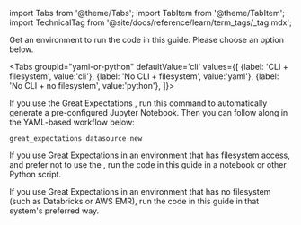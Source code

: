 import Tabs from '@theme/Tabs';
import TabItem from '@theme/TabItem';
import TechnicalTag from '@site/docs/reference/learn/term_tags/_tag.mdx';

Get an environment to run the code in this guide. Please choose an option below.

<Tabs
  groupId="yaml-or-python"
  defaultValue='cli'
  values={[
  {label: 'CLI + filesystem', value:'cli'},
  {label: 'No CLI + filesystem', value:'yaml'},
  {label: 'No CLI + no filesystem', value:'python'},
  ]}>

 <TabItem value="cli">

If you use the Great Expectations <TechnicalTag tag="cli" text="CLI" />, run this command to automatically generate a pre-configured Jupyter Notebook. Then you can follow along in the YAML-based workflow below:

```console
great_expectations datasource new
```

</TabItem>
<TabItem value="yaml">

If you use Great Expectations in an environment that has filesystem access, and prefer not to use the <TechnicalTag tag="cli" text="CLI" />, run the code in this guide in a notebook or other Python script.

</TabItem>
<TabItem value="python">

If you use Great Expectations in an environment that has no filesystem (such as Databricks or AWS EMR), run the code in this guide in that system's preferred way.

</TabItem>

</Tabs>
